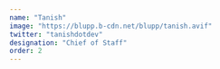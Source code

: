 ```yaml
---
name: "Tanish"
image: "https://blupp.b-cdn.net/blupp/tanish.avif"
twitter: "tanishdotdev"
designation: "Chief of Staff"
order: 2
---
```

